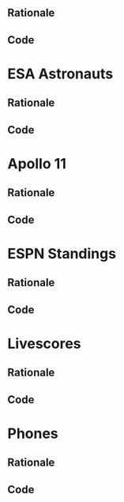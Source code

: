 

Rationale
---------

Code
----




ESA Astronauts
==============

Rationale
---------

Code
----




Apollo 11
=========

Rationale
---------

Code
----




ESPN Standings
==============

Rationale
---------

Code
----




Livescores
==========

Rationale
---------

Code
----




Phones
======

Rationale
---------

Code
----


